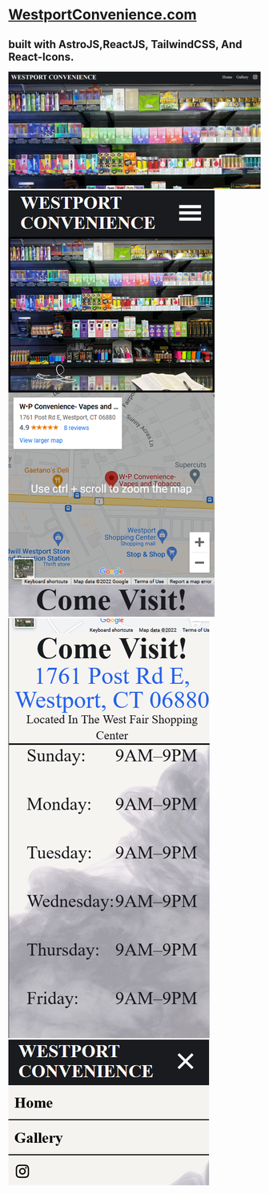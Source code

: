 # [WestportConvenience.com](https://westportconvenience.com/) 
## built with AstroJS,ReactJS, TailwindCSS, And React-Icons.
![alt](./public/previewdesktop1.PNG)
![alt](./public/previewmobile1.PNG)
![alt](./public/previewmobile2.PNG)
![alt](./public/previewmobile3.PNG)
